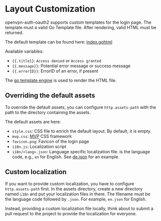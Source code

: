 # Layout Customization

openvpn-auth-oauth2 supports custom templates for the login page.
The template must a valid Go Template file.
After rendering, valid HTML must be returned.

The default template can be found here:
[index.gohtml](https://github.com/jkroepke/openvpn-auth-oauth2/blob/main/internal/ui/index.gohtml)

Available variables:

- `{{.title}}`: `Access denied` or `Access granted`
- `{{.message}}`: Potential error message or success message
- `{{.errorID}}`: ErrorID of an error, if present

The [go template engine](https://pkg.go.dev/text/template) is used to render the HTML file.

## Overriding the default assets

To override the default assets, you can configure `http.assets-path` with the path to the directory containing the assets.

The default assets are here:

- `style.css`: CSS file to enrich the default layout. By default, it is empty.
- `mvp.css`: [MVP](https://github.com/andybrewer/mvp) CSS framework
- `favicon.png`: Favicon of the login page
- `i18n.js`: Localization script
- `i18n/<lang>.json`: Language specific localization file. <lang> is the language code, e.g., `en` for English.
  See [de.json](https://github.com/jkroepke/openvpn-auth-oauth2/blob/main/internal/ui/static/i18n/de.json) for an example.

## Custom localization

If you want to provide custom localization, you have to configure `http.assets-path` first. In the assets directory,
create a new directory named `i18n` and put your localization files in there. The filename must be the language code
followed by `.json`. For example, `en.json` for English.

Instead, providing a custom localization file locally, think about to submit a pull request to the project to provide
the localization for everyone.

